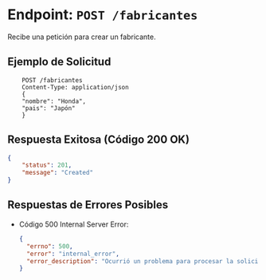 # Endpoint: `POST /fabricantes`

Recibe una petición para crear un fabricante.

## Ejemplo de Solicitud
```http
    POST /fabricantes
    Content-Type: application/json
    {
    "nombre": "Honda",
    "pais": "Japón"
    }
```

## Respuesta Exitosa (Código 200 OK)
```json
{
    "status": 201,
    "message": "Created"
}
```

## Respuestas de Errores Posibles
- Código 500 Internal Server Error:
  ```json
  {
    "errno": 500,
    "error": "internal_error",
    "error_description": "Ocurrió un problema para procesar la solicitud"
  }
  ``` 